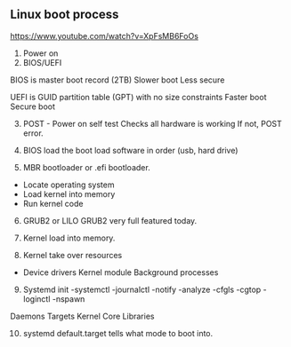 ## Linux boot process

https://www.youtube.com/watch?v=XpFsMB6FoOs

1. Power on
2. BIOS/UEFI

BIOS is master boot record (2TB)
Slower boot
Less secure

UEFI is GUID partition table (GPT)
with no size constraints
Faster boot
Secure boot

3. POST - Power on self test
Checks all hardware is working
If not, POST error.

4. BIOS load the boot load software in order (usb, hard drive)

5. MBR bootloader or .efi bootloader.
- Locate operating system
- Load kernel into memory
- Run kernel code

6. GRUB2 or LILO
GRUB2 very full featured today.

7. Kernel load into memory.

8. Kernel take over resources
- Device drivers
Kernel module
Background processes

9. Systemd init
-systemctl
-journalctl
-notify
-analyze
-cfgls
-cgtop
-loginctl
-nspawn

Daemons
Targets
Kernel
Core
Libraries

10. systemd default.target tells what mode to boot into.
